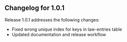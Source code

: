 ## Changelog for 1.0.1

Release 1.0.1 addresses the following changes:

- Fixed wrong unique index for keys in law-entries table
- Updated documentation and release workflow